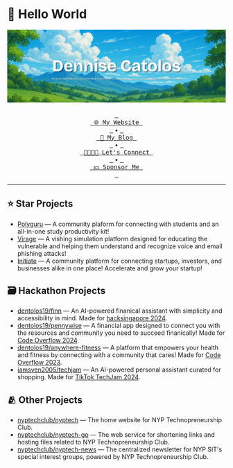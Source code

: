 # 👋 Hello World

<div align="center">
  <img src="assets/banner.png" alt="Banner">
  <br>
  <br>
  <a href="https://dennise.me"><kbd> <br> <span>🌐 My Website</span> <br> </kbd></a> &bullet;
  <a href="https://dennise.me/blog"><kbd> <br> <span>📑 My Blog</span> <br> </kbd></a> &bullet;
  <a href="https://dennise.me/go/linkedin"><kbd> <br> <span>👨‍👩‍👧‍👦 Let's Connect</span> <br> </kbd></a> &bullet;
  <a href="https://dennise.me/go/sponsor"><kbd> <br> <span>💵 Sponsor Me</span> <br> </kbd></a>
</div>

---

## ⭐ Star Projects

- [Polyguru](https://polyguru.xyz) — A community plaform for connecting with students and an all-in-one study productivity kit!
- [Virage](https://virage.app) — A vishing simulation platform designed for educating the vulnerable and helping them understand and recognize voice and email phishing attacks!
- [Initiate](https://initiate.global) — A community platform for connecting startups, investors, and businesses alike in one place! Accelerate and grow your startup!

## 🗃️ Hackathon Projects

- [dentolos19/finn](https://github.com/dentolos19/finn) — An AI-powered finanical assistant with simplicity and accessibility in mind. Made for [hacksingapore 2024](https://angelhack.com/hackglobal/singapore).
- [dentolos19/pennywise](https://github.com/dentolos19/pennywise) — A financial app designed to connect you with the resources and community you need to succeed finanically! Made for [Code Overflow 2024](https://instagram.com/p/C_pFk9iyvup).
- [dentolos19/anywhere-fitness](https://github.com/dentolos19/pennywise) — A platform that empowers your health and fitness by connecting with a community that cares! Made for [Code Overflow 2023](https://instagram.com/p/Cv30OWYPFYl).
- [iamsven2005/techjam](https://github.com/iamsven2005/techjam) — An AI-powered personal assistant curated for shopping. Made for [TikTok TechJam 2024](https://tiktoktechjam2024.devpost.com).

## 🫂 Other Projects

- [nyptechclub/nyptech](https://github.com/nyptechclub/nyptech) — The home website for NYP Technopreneurship Club.
- [nyptechclub/nyptech-go](https://github.com/nyptechclub/nyptech-go) — The web service for shortening links and hosting files related to NYP Technopreneurship Club.
- [nyptechclub/nyptech-news](https://github.com/nyptechclub/nyptech-go) — The centralized newsletter for NYP SIT's special interest groups, powered by NYP Technopreneurship Club.